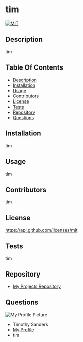 # **tim**
  [![MIT](https://img.shields.io/endpoint?url=MIT&style=flat)](https://api.github.com/licenses/mit)

  ## Description ##

  tim

  ## Table Of Contents ##

  - [Description](#Description)
  - [Installation](#Installation)
  - [Usage](#Usage)
  - [Contributors](#Contributors)
  - [License](#License)
  - [Tests](#Tests)
  - [Repository](#Repository)
  - [Questions](#Questions)

  ## Installation ##

  tim

  ## Usage ##

  tim

  ## Contributors ##

  tim

  ## License ##

  https://api.github.com/licenses/mit

  ## Tests ##

  tim

  ## Repository ##

  - [My Projects Repository](tim)

  ## Questions ##

  ![My Profile Picture](https://avatars0.githubusercontent.com/u/67024245?v=4)
  - Timothy Sanders
  - [My Profile](https://github.com/tbsanders5)
  - tim

